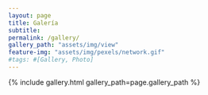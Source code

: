 ```yaml
---
layout: page
title: Galería
subtitle:
permalink: /gallery/
gallery_path: "assets/img/view"
feature-img: "assets/img/pexels/network.gif"
#tags: #[Gallery, Photo]
---
```


{% include gallery.html gallery_path=page.gallery_path %}